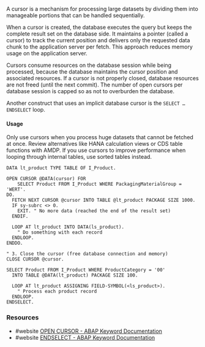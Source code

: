 A cursor is a mechanism for processing large datasets by dividing them into manageable portions that can be handled sequentially. 

When a cursor is created, the database executes the query but keeps the complete result set on the database side. It maintains a pointer (called a cursor) to track the current position and delivers only the requested data chunk to the application server per fetch. This approach reduces memory usage on the application server.

Cursors consume resources on the database session while being processed, because the database maintains the cursor position and associated resources. If a cursor is not properly closed,  database resources are not freed (until the next commit). The number of open cursors per database session is capped so as not to overburden the database.

Another construct that uses an implicit database cursor is the `SELECT … ENDSELECT` loop.
#### Usage
Only use cursors when you process huge datasets that cannot be fetched at once. Review alternatives like HANA calculation views or CDS table functions with AMDP. If you use cursors to improve performance when looping through internal tables, use sorted tables instead.

```ABAP
DATA lt_product TYPE TABLE OF I_Product.

OPEN CURSOR @DATA(cursor) FOR
    SELECT Product FROM I_Product WHERE PackagingMaterialGroup = 'WERT'.
DO.
  FETCH NEXT CURSOR @cursor INTO TABLE @lt_product PACKAGE SIZE 1000.
  IF sy-subrc <> 0.
    EXIT. " No more data (reached the end of the result set)
  ENDIF.

  LOOP AT lt_product INTO DATA(ls_product).
    " Do something with each record
  ENDLOOP.
ENDDO.

" 3. Close the cursor (free database connection and memory)
CLOSE CURSOR @cursor.
```

``` ABAP
SELECT Product FROM I_Product WHERE ProductCategory = '00'
  INTO TABLE @DATA(lt_product) PACKAGE SIZE 100.

  LOOP AT lt_product ASSIGNING FIELD-SYMBOL(<ls_product>).
    " Process each product record
  ENDLOOP.
ENDSELECT.
```

### Resources
- #website [OPEN CURSOR - ABAP Keyword Documentation](https://help.sap.com/doc/abapdocu_753_index_htm/7.53/en-US/abapopen_cursor.htm)
- #website [ENDSELECT - ABAP Keyword Documentation](https://help.sap.com/doc/abapdocu_753_index_htm/7.53/en-US/abapendselect.htm)

